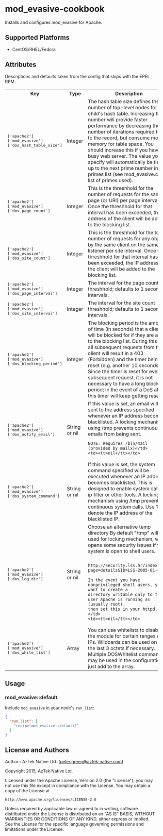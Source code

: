 # mod_evasive-cookbook

Installs and configures mod_evasive for Apache.


## Supported Platforms

* CentOS/RHEL/Fedora

## Attributes
Descriptions and defaults taken from the config that ships with the EPEL
RPM.

<table>
  <tr>
    <th>Key</th>
    <th>Type</th>
    <th>Description</th>
    <th>Default</th>
  </tr>
  <tr>
    <td><tt>['apache2']['mod_evasive']['dos_hash_table_size']</tt></td>
    <td>Integer</td>
    <td>The hash table size defines the number of top-level nodes for each
    child's hash table.  Increasing this number will provide faster
    performance by decreasing the number of iterations required to get to the
    record, but consume more memory for table space.  You should increase
    this if you have a busy web server.  The value you specify will
    automatically be tiered up to the next prime number in the primes list
    (see mod_evasive.c for a list of primes used).</td>
    <td><tt>3097</tt></td>
  </tr>
  <tr>
    <td><tt>['apache2']['mod_evasive']['dos_page_count']</tt></td>
    <td>Integer</td>
    <td>This is the threshhold for the number of requests for the same page (or
    URI) per page interval.  Once the threshhold for that interval has been
    exceeded, the IP address of the client will be added to the blocking
    list.</td>
    <td><tt>2</tt></td>
  </tr>
  <tr>
    <td><tt>['apache2']['mod_evasive']['dos_site_count']</tt></td>
    <td>Integer</td>
    <td>This is the threshhold for the total number of requests for any object by
    the same client on the same listener per site interval.  Once the
    threshhold for that interval has been exceeded, the IP address of the
    client will be added to the blocking list.</td>
    <td><tt>50</tt></td>
  </tr>
  <tr>
    <td><tt>['apache2']['mod_evasive']['dos_page_interval']</tt></td>
    <td>Integer</td>
    <td>The interval for the page count threshhold; defaults to 1 second
    intervals.</td>
    <td><tt>1</tt></td>
  </tr>
  <tr>
    <td><tt>['apache2']['mod_evasive']['dos_site_interval']</tt></td>
    <td>Integer</td>
    <td>The interval for the site count threshhold; defaults to 1 second
    intervals.</td>
    <td><tt>1</tt></td>
  </tr>
  <tr>
    <td><tt>['apache2']['mod_evasive']['dos_blocking_period']</tt></td>
    <td>Integer</td>
    <td>The blocking period is the amount of time (in seconds) that a client will
    be blocked for if they are added to the blocking list.  During this time,
    all subsequent requests from the client will result in a 403 (Forbidden)
    and the timer being reset (e.g. another 10 seconds).  Since the timer is
    reset for every subsequent request, it is not necessary to have a long
    blocking period; in the event of a DoS attack, this timer will keep
    getting reset.</td>
    <td><tt>10</tt></td>
  </tr>
  <tr>
    <td><tt>['apache2']['mod_evasive']['dos_notify_email']</tt></td>
    <td>String or nil</td>
    <td>If this value is set, an email will be sent to the address specified
    whenever an IP address becomes blacklisted.  A locking mechanism using
    /tmp prevents continuous emails from being sent.
   
    NOTE: Requires /bin/mail (provided by mailx)</td>
    <td><tt>nil</tt></td>
  </tr>
  <tr>
    <td><tt>['apache2']['mod_evasive']['dos_system_command']</tt></td>
    <td>String or nil</td>
    <td>If this value is set, the system command specified will be executed
    whenever an IP address becomes blacklisted.  This is designed to enable
    system calls to ip filter or other tools.  A locking mechanism using /tmp
    prevents continuous system calls.  Use %s to denote the IP address of the
    blacklisted IP.</td>
    <td><tt>nil</tt></td>
  </tr>
  <tr>
    <td><tt>['apache2']['mod_evasive']['dos_log_dir']</tt></td>
    <td>String or nil</td>
    <td>Choose an alternative temp directory By default "/tmp" will be used for
    locking mechanism, which opens some security issues if your system is
    open to shell users.
   
      http://security.lss.hr/index.php?page=details&ID=LSS-2005-01-01
   
    In the event you have nonprivileged shell users, you'll want to create a
    directory writable only to the user Apache is running as (usually root),
    then set this in your httpd.conf.</td>
    <td><tt>nil</tt></td>
  </tr>
  <tr>
    <td><tt>['apache2']['mod_evasive']['dos_white_list']</tt></td>
    <td>Array</td>
    <td>You can use whitelists to disable the module for certain ranges of
    IPs. Wildcards can be used on up to the last 3 octets if necessary.  
    Multiple DOSWhitelist commands may be used in the configuration; just
    add to the array.</td>
    <td><tt>[ "127.0.0.1" ]</tt></td>
  </tr>
</table>

## Usage

### mod_evasive::default

Include `mod_evasive` in your node's `run_list`:

```json
{
  "run_list": [
    "recipe[mod_evasive::default]"
  ]
}
```

## License and Authors

Author:: AzTek Native Ltd. (<peter.green@aztek-native.com>)

Copyright 2015, AzTek Native Ltd.

Licensed under the Apache License, Version 2.0 (the "License");
you may not use this file except in compliance with the License.
You may obtain a copy of the License at

    http://www.apache.org/licenses/LICENSE-2.0

Unless required by applicable law or agreed to in writing, software
distributed under the License is distributed on an "AS IS" BASIS,
WITHOUT WARRANTIES OR CONDITIONS OF ANY KIND, either express or implied.
See the License for the specific language governing permissions and
limitations under the License.

